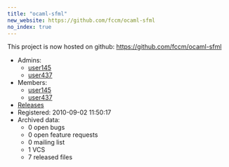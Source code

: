 ```yaml
---
title: "ocaml-sfml"
new_website: https://github.com/fccm/ocaml-sfml
no_index: true
---
```


This project is now hosted on github:
https://github.com/fccm/ocaml-sfml


* Admins:
  * [user145](/users/user145)
  * [user437](/users/user437)
* Members:
  * [user145](/users/user145)
  * [user437](/users/user437)
* [Releases](https://download.ocamlcore.org/ocaml-sfml)
* Registered: 2010-09-02 11:50:17
* Archived data:
  * 0 open bugs
  * 0 open feature requests
  * 0 mailing list
  * 1 VCS
  * 7 released files
